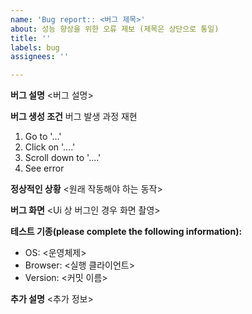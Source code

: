 ```yaml
---
name: 'Bug report:: <버그 제목>'
about: 성능 향상을 위한 오류 제보 (제목은 상단으로 통일)
title: ''
labels: bug
assignees: ''

---
```


**버그 설명**
<버그 설명>

**버그 생성 조건**
버그 발생 과정 재현  
1. Go to '...'
2. Click on '....'
3. Scroll down to '....'
4. See error

**정상적인 상황**
<원래 작동해야 하는 동작>

**버그 화면**
<Ui 상 버그인 경우 화면 촬영>

**테스트 기종(please complete the following information):**
 - OS: <운영체제>
 - Browser: <실행 클라이언트>
 - Version: <커밋 이름>

**추가 설명**
<추가 정보>
